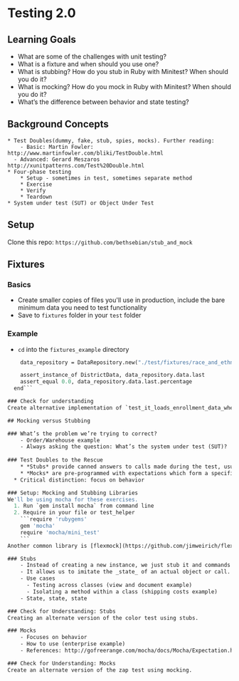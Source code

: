 # Testing 2.0 

## Learning Goals
* What are some of the challenges with unit testing?
* What is a fixture and when should you use one?
* What is stubbing? How do you stub in Ruby with Minitest? When should you do it?
* What is mocking? How do you mock in Ruby with Minitest? When should you do it?
* What’s the difference between behavior and state testing?

## Background Concepts
	* Test Doubles(dummy, fake, stub, spies, mocks). Further reading:
		- Basic: Martin Fowler: http://www.martinfowler.com/bliki/TestDouble.html
	  - Advanced: Gerard Meszaros http://xunitpatterns.com/Test%20Double.html
	* Four-phase testing
		* Setup - sometimes in test, sometimes separate method
		* Exercise
		* Verify
		* Teardown 
	* System under test (SUT) or Object Under Test

## Setup
Clone this repo: `https://github.com/bethsebian/stub_and_mock`

## Fixtures
### Basics
* Create smaller copies of files you'll use in production, include the bare minimum data you need to test functionality
* Save to `fixtures` folder in your `test` folder

### Example
* `cd` into the `fixtures_example` directory
```  def test_it_loads_dropout_data_when_initialized_alt_fixture
    data_repository = DataRepository.new("./test/fixtures/race_and_ethnicity_dropout_rates.csv")

    assert_instance_of DistrictData, data_repository.data.last
    assert_equal 0.0, data_repository.data.last.percentage
  end```

### Check for understanding
Create alternative implementation of `test_it_loads_enrollment_data_when_initialized` using a fixture

## Mocking versus Stubbing

### What’s the problem we’re trying to correct?
	- Order/Warehouse example
	- Always asking the question: What’s the system under test (SUT)? 
	
### Test Doubles to the Rescue
	* *Stubs* provide canned answers to calls made during the test, usually not responding at all to anything outside what's programmed in for the test.
	* *Mocks* are pre-programmed with expectations which form a specification of the calls they are expected to receive. They can throw an exception if they receive a call they don't expect and are checked during verification to ensure they got all the calls they were expecting.
  * Critical distinction: focus on behavior

### Setup: Mocking and Stubbing Libraries
We'll be using mocha for these exercises.
  1. Run `gem install mocha` from command line
  2. Require in your file or test_helper
    ```require 'rubygems'  
    gem 'mocha'  
    require 'mocha/mini_test'  
    ```
Another common library is [flexmock](https://github.com/jimweirich/flexmock)

### Stubs
	- Instead of creating a new instance, we just stub it and commands we’d want to call on it
	- It allows us to imitate the _state_ of an actual object or call. 
	- Use cases
	  - Testing across classes (view and document example)
	  - Isolating a method within a class (shipping costs example)
	- State, state, state

### Check for Understanding: Stubs
Creating an alternate version of the color test using stubs.

### Mocks
	- Focuses on behavior
	- How to use (enterprise example)
	- References: http://gofreerange.com/mocha/docs/Mocha/Expectation.html

### Check for Understanding: Mocks
Create an alternate version of the zap test using mocking.
